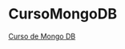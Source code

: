 # CursoMongoDB


[Curso de Mongo DB](https://www.udemy.com/curso-de-mongodb-aprende-bases-de-datos-nosql)